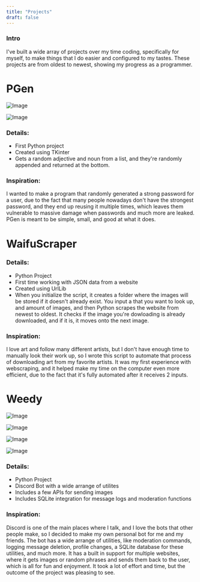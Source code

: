 ```yaml
---
title: "Projects"
draft: false
---
```

### Intro
I've built a wide array of projects over my time coding, specifically for myself, to make things that I do easier and configured to my tastes. These projects are from oldest to newest, showing my progress as a programmer.

# PGen

![Image](https://cdn.discordapp.com/attachments/743628295668498443/834245134890827786/unknown.png)

![Image](https://cdn.discordapp.com/attachments/743628295668498443/834245659241611274/unknown.png)
### Details:
* First Python project
* Created using TKinter
* Gets a random adjective and noun from a list, and they're randomly appended and returned at the bottom.
### Inspiration:
I wanted to make a program that randomly generated a strong password for a user, due to the fact that many people nowadays don't have the strongest password, and they end up reusing it multiple times, which leaves them vulnerable to massive damage when passwords and much more are leaked. PGen is meant to be simple, small, and good at what it does. 

# WaifuScraper

### Details:
* Python Project
* First time working with JSON data from a website
* Created using UrlLib
* When you initialize the script, it creates a folder where the images will be stored if it doesn't already exist. You input a that you want to look up, and amount of images, and then Python scrapes the website from newest to oldest. It checks if the image you're dowloading is already downloaded, and if it is, it moves onto the next image.
### Inspiration:
I love art and follow many different artists, but I don't have enough time to manually look their work up, so I wrote this script to automate that process of downloading art from my favorite artists. It was my first experience with webscraping, and it helped make my time on the computer even more efficient, due to the fact that it's fully automated after it receives 2 inputs.

# Weedy
![Image](https://cdn.discordapp.com/attachments/743628295668498443/834259300750590003/unknown.png)

![Image](https://cdn.discordapp.com/attachments/743628295668498443/834259596259622952/unknown.png)

![Image](https://cdn.discordapp.com/attachments/743628295668498443/834262365079339008/unknown.png)

![Image](https://cdn.discordapp.com/attachments/743628295668498443/834261484644859914/unknown.png)
### Details:
* Python Project
* Discord Bot with a wide arrange of utilites
* Includes a few APIs for sending images
* Includes SQLite integration for message logs and moderation functions
### Inspiration:
Discord is one of the main places where I talk, and I love the bots that other people make, so I decided to make my own personal bot for me and my friends. The bot has a wide arrange of utilities, like moderation commands, logging message deletion, profile changes, a SQLite database for these utilities, and much more. It has a built in support for multiple websites, where it gets images or random phrases and sends them back to the user, which is all for fun and enjoyment. It took a lot of effort and time, but the outcome of the project was pleasing to see.


